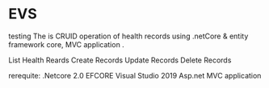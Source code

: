 # EVS
testing
The is CRUID operation of health records using .netCore & entity framework core, MVC application .

List Health Reards
Create Records
Update Records
Delete Records

rerequite:
.Netcore 2.0
EFCORE
Visual Studio 2019
Asp.net MVC application

